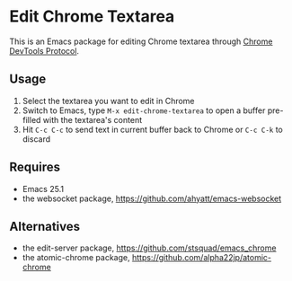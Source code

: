 # Edit Chrome Textarea

This is an Emacs package for editing Chrome textarea through [Chrome DevTools
Protocol](https://chromedevtools.github.io/devtools-protocol).

## Usage

1. Select the textarea you want to edit in Chrome
2. Switch to Emacs, type `M-x edit-chrome-textarea` to open a buffer pre-filled
   with the textarea's content
3. Hit `C-c C-c` to send text in current buffer back to Chrome or `C-c C-k` to
   discard

## Requires

- Emacs 25.1
- the websocket package, https://github.com/ahyatt/emacs-websocket

## Alternatives

- the edit-server package, https://github.com/stsquad/emacs_chrome
- the atomic-chrome package, https://github.com/alpha22jp/atomic-chrome
